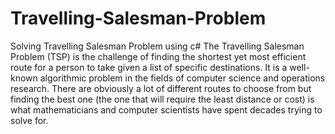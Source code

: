 # Travelling-Salesman-Problem
Solving Travelling Salesman Problem using c#
The Travelling Salesman Problem (TSP) is the challenge of finding the shortest yet most efficient route for a person to take given a list of specific destinations. It is a well-known algorithmic problem in the fields of computer science and operations research. There are obviously a lot of different routes to choose from but finding the best one (the one that will require the least distance or cost) is what mathematicians and computer scientists have spent decades trying to solve for.
